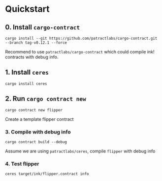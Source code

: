 # Quickstart

## 0. Install `cargo-contract`

```
cargo install --git https://github.com/patractlabs/cargo-contract.git --branch tag-v0.12.1 --force
```

Recommend to use `patractlabs/cargo-contract` which could compile ink! contracts with debug info.

## 1. Install `ceres`

```
cargo install ceres
```

## 2. Run `cargo contract new`

```
cargo contract new flipper
```

Create a template flipper contract


### 3. Compile with debug info

```
cargo contract build --debug
```

Assume we are using `patractlabs/ceres`, compile `flipper` with debug info


### 4. Test flipper

```
ceres target/ink/flipper.contract info
```
